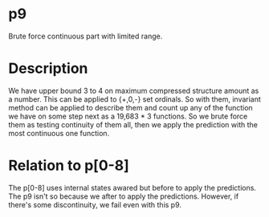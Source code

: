 # p9
Brute force continuous part with limited range.

# Description
We have upper bound 3 to 4 on maximum compressed structure amount as a number.
This can be applied to {+,0,-} set ordinals.
So with them, invariant method can be applied to describe them and count up any of the function we have on some step next as a 19,683 \* 3 functions.
So we brute force them as testing continuity of them all, then we apply the prediction with the most continuous one function.

# Relation to p\[0-8\]
The p\[0-8\] uses internal states awared but before to apply the predictions.
The p9 isn't so because we after to apply the predictions.
However, if there's some discontinuity, we fail even with this p9.
